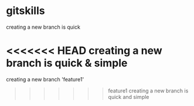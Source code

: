 # gitskills

creating a new branch is quick

<<<<<<< HEAD
creating a new branch is quick & simple
=======
creating a new branch 'feature1'
>>>>>>> feature1
creating a new branch is quick and simple
